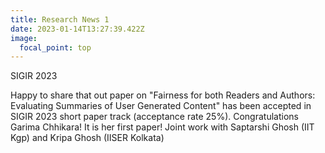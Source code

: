 ```yaml
---
title: Research News 1
date: 2023-01-14T13:27:39.422Z
image:
  focal_point: top
---
```

SIGIR 2023 

<!--more-->

Happy to share that out paper on "Fairness for both Readers and Authors: Evaluating Summaries of User Generated Content" has been accepted in SIGIR 2023 short paper track (acceptance rate 25%). Congratulations Garima Chhikara! It is her first paper! Joint work with Saptarshi Ghosh (IIT Kgp) and Kripa Ghosh (IISER Kolkata)
